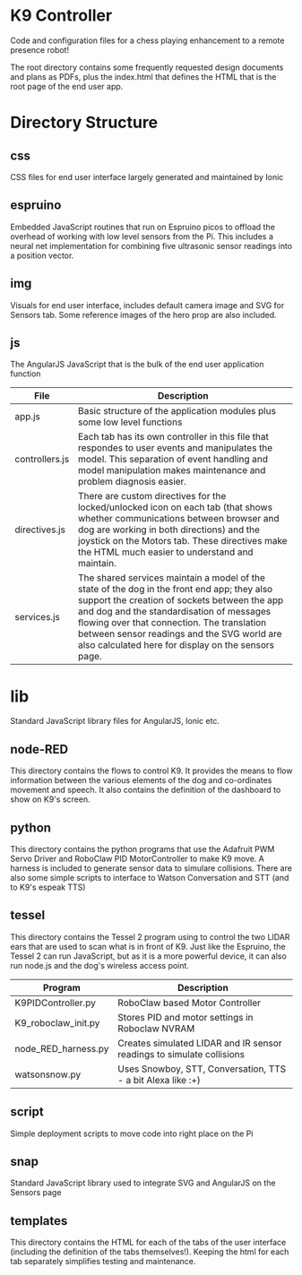 # K9 Controller
Code and configuration files for a chess playing enhancement to a remote presence robot!

The root directory contains some frequently requested design documents and plans as PDFs, plus the index.html that defines the HTML that is the root page of the end user app.

# Directory Structure

## css
CSS files for end user interface largely generated and maintained by Ionic

## espruino
Embedded JavaScript routines that run on Espruino picos to offload the overhead of working with low level sensors from the Pi.  This includes a neural net implementation for combining five ultrasonic sensor readings into a position vector.  

## img
Visuals for end user interface, includes default camera image and SVG for Sensors tab.  Some reference images of the hero prop are also included.

## js
The AngularJS JavaScript that is the bulk of the end user application function

File | Description
---  | ---
app.js | Basic structure of the application modules plus some low level functions
controllers.js | Each tab has its own controller in this file that respondes to user events and manipulates the model.  This separation of event handling and model manipulation makes maintenance and problem diagnosis easier.
directives.js | There are custom directives for the locked/unlocked icon on each tab (that shows whether communications between browser and dog are working in both directions) and the joystick on the Motors tab.  These directives make the HTML much easier to understand and maintain.
services.js | The shared services maintain a model of the state of the dog in the front end app; they also support the creation of sockets between the app and dog and the standardisation of messages flowing over that connection.  The translation between sensor readings and the SVG world are also calculated here for display on the sensors page.
  
# lib
Standard JavaScript library files for AngularJS, Ionic etc.

## node-RED
This directory contains the flows to control K9.  It provides the means to flow information between the various elements of the dog and co-ordinates movement and speech.  It also contains the definition of the dashboard to show on K9's screen.

## python
This directory contains the python programs that use the Adafruit PWM Servo Driver and RoboClaw PID MotorController to make K9 move. A harness is included to generate sensor data to simulare collisions.  There are also some simple scripts to interface to Watson Conversation and STT (and to K9's espeak TTS)

## tessel
This directory contains the Tessel 2 program using to control the two LIDAR ears that are used to scan what is in front of K9.  Just like the Espruino, the Tessel 2 can run JavaScript, but as it is a more powerful device, it can also run node.js and the dog's wireless access point.

Program | Description
---  | ---
K9PIDController.py | RoboClaw based Motor Controller
K9_roboclaw_init.py | Stores PID and motor settings in Roboclaw NVRAM
node_RED_harness.py | Creates simulated LIDAR and IR sensor readings to simulate collisions
watsonsnow.py | Uses Snowboy, STT, Conversation, TTS - a bit Alexa like :+)

## script
Simple deployment scripts to move code into right place on the Pi

## snap
Standard JavaScript library used to integrate SVG and AngularJS on the Sensors page
 
## templates
This directory contains the HTML for each of the tabs of the user interface (including the definition of the tabs themselves!).  Keeping the html for each tab separately simplifies testing and maintenance.
